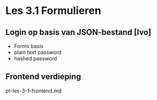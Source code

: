 # Les 3.1 Formulieren

## Login op basis van JSON-bestand [Ivo]

- Forms basis
- plain text password
- hashed password

## Frontend verdieping

pt-les-3-1-frontend.md
